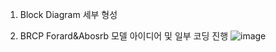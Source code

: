 1. Block Diagram 세부 형성

2. BRCP Forard&Abosrb 모델 아이디어 및 일부 코딩 진행
![image](https://github.com/wooki0110/Graduate_Project/assets/98706037/990a9ba4-f760-401f-bc1d-ccec58206b7c)

